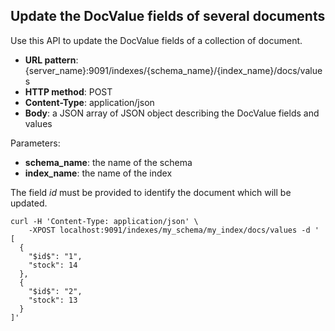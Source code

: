 ## Update the DocValue fields of several documents

Use this API to update the DocValue fields of a collection of document.

* **URL pattern**: {server_name}:9091/indexes/{schema_name}/{index_name}/docs/values
* **HTTP method**: POST
* **Content-Type**: application/json
* **Body**: a JSON array of JSON object describing the DocValue fields and values

Parameters:

* **schema_name**: the name of the schema
* **index_name**: the name of the index

The field $id$ must be provided to identify the document which will be updated.

```shell
curl -H 'Content-Type: application/json' \
    -XPOST localhost:9091/indexes/my_schema/my_index/docs/values -d '
[
  {
    "$id$": "1",
    "stock": 14
  },
  {
    "$id$": "2",
    "stock": 13
  }
]'
```
